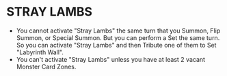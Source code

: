 
# STRAY LAMBS

*   You cannot activate "Stray Lambs" the same turn that you Summon, Flip Summon, or Special Summon. But you can perform a Set the same turn. So you can activate "Stray Lambs" and then Tribute one of them to Set "Labyrinth Wall".
*   You can't activate "Stray Lambs" unless you have at least 2 vacant Monster Card Zones.

  